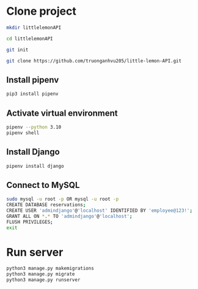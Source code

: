 # Clone project
```bash
mkdir littlelemonAPI

cd littlelemonAPI

git init

git clone https://github.com/truonganhvu205/little-lemon-API.git
```

## Install pipenv
```bash
pip3 install pipenv
```

## Activate virtual environment
```bash
pipenv --python 3.10
pipenv shell
```

## Install Django
```bash
pipenv install django
```

## Connect to MySQL
```bash
sudo mysql -u root -p OR mysql -u root -p
CREATE DATABASE reservations;
CREATE USER 'admindjango'@'localhost' IDENTIFIED BY 'employee@123!';
GRANT ALL ON *.* TO 'admindjango'@'localhost';
FLUSH PRIVILEGES;
exit
```

# Run server
```bash
python3 manage.py makemigrations
python3 manage.py migrate
python3 manage.py runserver
```
